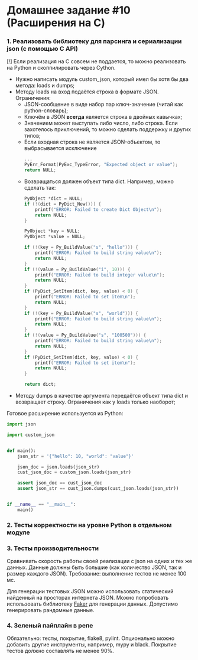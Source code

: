 # Домашнее задание #10 (Расширения на C)

### 1. Реализовать библиотеку для парсинга и сериализации json (с помощью C API)
[!] Если реализация на C совсем не поддается, то можно реализовать на Python и скоппилировать через Cython.

- Нужно написать модуль custom_json, который имел бы хотя бы два метода: loads и dumps;
- Методу loads на вход подаётся строка в формате JSON. Ограничения:
    * JSON-сообщение в виде набор пар ключ-значение (читай как python-словарь);
    * Ключём в JSON **всегда** является строка в двойных кавычках;
    * Значением может выступать либо число, либо строка. Если захотелось приключений, то можно сделать поддержку и других типов;
    * Если входная строка не является JSON-объектом, то выбрасывается исключение
       ```C
       ...
       PyErr_Format(PyExc_TypeError, "Expected object or value");
       return NULL;
       ```
    * Возвращаться должен объект типа dict. Например, можно сделать так:
        ```C
        PyObject *dict = NULL;
        if (!(dict = PyDict_New())) {
            printf("ERROR: Failed to create Dict Object\n");
            return NULL;
        }

        PyObject *key = NULL;
        PyObject *value = NULL;

        if (!(key = Py_BuildValue("s", "hello"))) {
            printf("ERROR: Failed to build string value\n");
            return NULL;
        }
        if (!(value = Py_BuildValue("i", 10))) {
            printf("ERROR: Failed to build integer value\n");
            return NULL;
        }
        if (PyDict_SetItem(dict, key, value) < 0) {
            printf("ERROR: Failed to set item\n");
            return NULL;
        }
        if (!(key = Py_BuildValue("s", "world"))) {
            printf("ERROR: Failed to build string value\n");
            return NULL;
        }
        if (!(value = Py_BuildValue("s", "100500"))) {
            printf("ERROR: Failed to build string value\n");
            return NULL;
        }
        if (PyDict_SetItem(dict, key, value) < 0) {
            printf("ERROR: Failed to set item\n");
            return NULL;
        }

        return dict;
        ```
- Методу dumps в качестве аргумента передаётся объект типа dict и возвращает строку. Ограничения как у loads только наоборот;

Готовое расширение используется из Python:
```Python
import json

import custom_json


def main():
    json_str = '{"hello": 10, "world": "value"}'

    json_doc = json.loads(json_str)
    cust_json_doc = custom_json.loads(json_str)

    assert json_doc == cust_json_doc
    assert json_str == cust_json.dumps(cust_json.loads(json_str))


if __name__ == "__main__":
    main()
```

### 2. Тесты корректности на уровне Python в отдельном модуле

### 3. Тесты производительности
Сравнивать скорость работы своей реализации с json на одних и тех же данных.
Данные должны быть большие (как количество JSON, так и размер каждого JSON). Требование: выполнение тестов не менее 100 мс.

Для генерации тестовых JSON можно использовать статический найденный на просторах интернета JSON.
Можно попробовать использовать библиотеку [Faker](https://faker.readthedocs.io/en/master/) для генерации данных.
Допустимо генерировать рандомные данные.

### 4. Зеленый пайплайн в репе
Обязательно: тесты, покрытие, flake8, pylint.
Опционально можно добавить другие инструменты, например, mypy и black.
Покрытие тестов должно составлять не менее 90%.
